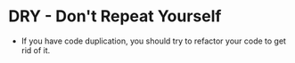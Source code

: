# DRY - Don't Repeat Yourself

* If you have code duplication, you should try to refactor your code to get rid of it.
